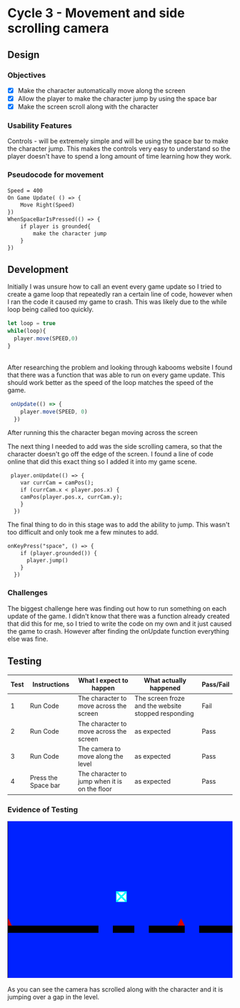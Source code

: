 # Cycle 3 - Movement and side scrolling camera

## Design

### Objectives

* [x] Make the character automatically move along the screen
* [x] Allow the player to make the character jump by using the space bar
* [x] Make the screen scroll along with the character

### Usability Features

Controls - will be extremely simple and will be using the space bar to make the character jump. This makes the controls very easy to understand so the player doesn't have to spend a long amount of time learning how they work.

### Pseudocode for movement

```
Speed = 400
On Game Update( () => { 
    Move Right(Speed)
}) 
WhenSpaceBarIsPressed(() => {
    if player is grounded{
        make the character jump
    }
})

```

## Development

Initially I was unsure how to call an event every game update so I tried to create a game loop that repeatedly ran a certain line of code, however when I ran the code it caused my game to crash. This was likely due to the while loop being called too quickly.

```javascript
let loop = true
while(loop){
  player.move(SPEED,0)
}
  
```

&#x20;After researching the problem and looking through kabooms website I found that there was a function that was able to run on every game update. This should work better as the speed of the loop matches the speed of the game.

```javascript
 onUpdate(() => {
    player.move(SPEED, 0)
  })
```

After running this the character began moving across the screen

The next thing I needed to add was the side scrolling camera, so that the character doesn't go off the edge of the screen. I found a line of code online that did this exact thing so I added it into my game scene.

```
 player.onUpdate(() => {
    var currCam = camPos();
    if (currCam.x < player.pos.x) {
    camPos(player.pos.x, currCam.y);
    }
  })
```

The final thing to do in this stage was to add the ability to jump. This wasn't too difficult and only took me a few minutes to add.

```
onKeyPress("space", () => {
    if (player.grounded()) {
      player.jump()
    }
  })
```

### Challenges

The biggest challenge here was finding out how to run something on each update of the game. I didn't know that there was a function already created that did this for me, so I tried to write the code on my own and it just caused the game to crash. However after finding the onUpdate function everything else was fine.

## Testing

| Test | Instructions        | What I expect to happen                        | What actually happened                              | Pass/Fail |
| ---- | ------------------- | ---------------------------------------------- | --------------------------------------------------- | --------- |
| 1    | Run Code            | The character to move across the screen        | The screen froze and the website stopped responding | Fail      |
| 2    | Run Code            | The character to move across the screen        | as expected                                         | Pass      |
| 3    | Run Code            | The camera to move along the level             | as expected                                         | Pass      |
| 4    | Press the Space bar | The character to jump when it is on the floor  | as expected                                         | Pass      |

### Evidence of Testing

![](<../.gitbook/assets/image (10).png>)

As you can see the camera has scrolled along with the character and it is jumping over a gap in the level.
